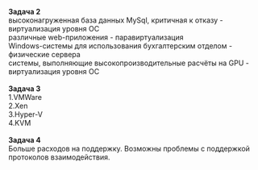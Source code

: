 **Задача 2**
<br/>высоконагруженная база данных MySql, критичная к отказу - виртуализация уровня ОС
<br/>различные web-приложения - паравиртуализация
<br/>Windows-системы для использования бухгалтерским отделом - физические сервера
<br/>системы, выполняющие высокопроизводительные расчёты на GPU - виртуализация уровня ОС
<br/>
<br/>**Задача 3**
<br/>1.VMWare 
<br/>2.Xen
<br/>3.Hyper-V
<br/>4.KVM
<br/>
<br/>**Задача 4**
<br/>Больше расходов на поддержку. Возможны проблемы с поддержкой протоколов взаимодействия.
